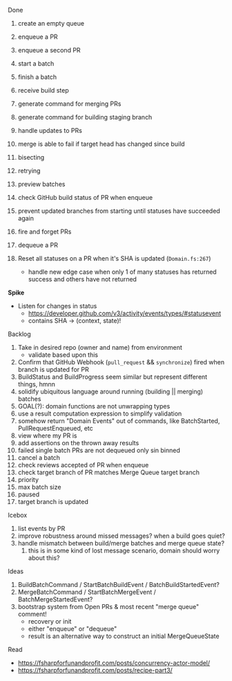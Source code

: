 Done
1.  create an empty queue
1.  enqueue a PR
1.  enqueue a second PR
1.  start a batch
1.  finish a batch
1.  receive build step
1.  generate command for merging PRs
1.  generate command for building staging branch
1.  handle updates to PRs
1.  merge is able to fail if target head has changed since build
1.  bisecting
1.  retrying
1.  preview batches
1.  check GitHub build status of PR when enqueue
1.  prevent updated branches from starting until statuses have succeeded again
1.  fire and forget PRs
1.  dequeue a PR

1.  Reset all statuses on a PR when it's SHA is updated (`Domain.fs:267`)
    -   handle new edge case when only 1 of many statuses has returned success and others have not returned

**Spike**
-   Listen for changes in status
    -   https://developer.github.com/v3/activity/events/types/#statusevent
    -   contains SHA -> (context, state)!

Backlog
1.  Take in desired repo (owner and name) from environment
    -   validate based upon this
1.  Confirm that GitHub Webhook (`pull_request` && `synchronize`) fired when branch is updated for PR
1.  BuildStatus and BuildProgress seem similar but represent different things, hmnn
1.  solidify ubiquitous language around running (building || merging) batches
1.  GOAL(?): domain functions are not unwrapping types
1.  use a result computation expression to simplify validation
1.  somehow return "Domain Events" out of commands, like BatchStarted, PullRequestEnqueued, etc
1.  view where my PR is
1.  add assertions on the thrown away results
1.  failed single batch PRs are not dequeued only sin binned
1.  cancel a batch
1.  check reviews accepted of PR when enqueue
1.  check target branch of PR matches Merge Queue target branch
1.  priority
1.  max batch size
1.  paused
1.  target branch is updated

Icebox
1.  list events by PR
1.  improve robustness around missed messages? when a build goes quiet?
1.  handle mismatch between build/merge batches and merge queue state?
    1. this is in some kind of lost message scenario, domain should worry about this?
    
Ideas
1.  BuildBatchCommand / StartBatchBuildEvent / BatchBuildStartedEvent?
1.  MergeBatchCommand / StartBatchMergeEvent / BatchMergeStartedEvent?
1.  bootstrap system from Open PRs & most recent "merge queue" comment!
    -   recovery or init
    -   either "enqueue" or "dequeue"
    -   result is an alternative way to construct an initial MergeQueueState

Read
- https://fsharpforfunandprofit.com/posts/concurrency-actor-model/
- https://fsharpforfunandprofit.com/posts/recipe-part3/
